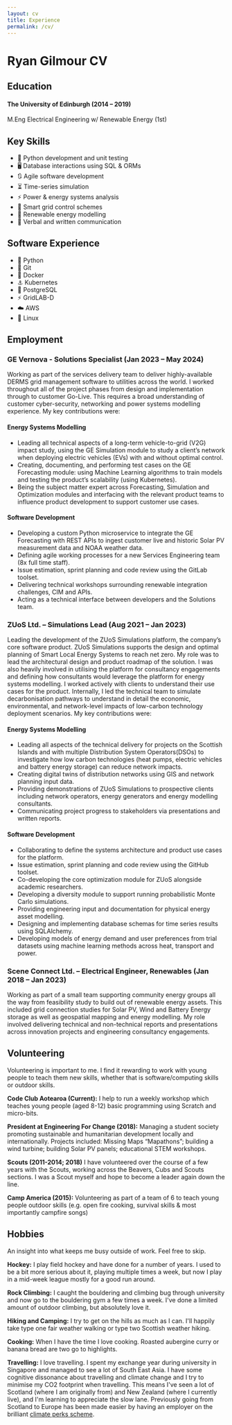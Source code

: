 ```yaml
---
layout: cv
title: Experience
permalink: /cv/
---
```


# Ryan Gilmour CV
## Education
#### The University of Edinburgh (2014 – 2019)

M.Eng Electrical Engineering w/ Renewable Energy (1st)

## Key Skills

<ul class="skill-list"> 
<li>🐍 Python development and unit testing </li> 
<li>🖥️ Database interactions using SQL & ORMs</li>
<li>🔃 Agile software development</li>  
<li>⏳ Time-series simulation</li>  
<li>⚡ Power & energy systems analysis</li> 
<li>🔌 Smart grid control schemes</li>  
<li>🔋 Renewable energy modelling</li> 
<li>📄 Verbal and written communication</li>  
</ul>

<!-- <table border="0">
 <tr>
    <td>Strong understanding of energy systems</td>
    <td>Power systems analysis and distribution planning </td>
 </tr>
  <tr>
    <td>Local energy system simulation and analysis</td>
    <td>Python development and unit testing</td>
 </tr>
  <tr>
    <td>Verbal and written communication</td>
    <td>Time-series simulations using numerical methods</td>
 </tr>
  <tr>
    <td>Database interactions using SQL and ORMs</td>
    <td>Agile software development</td>
 </tr>
</table> -->

## Software Experience

<ul class="software-list"> 
<li>🐍 Python</li> 
<li>🐙 Git</li>
<li>🐋 Docker</li> 
<li>⚓ Kubernetes</li>
<li>🐘 PostgreSQL</li>
<li>⚡ GridLAB-D</li> 
<li>☁️ AWS</li> 
<li>🐧 Linux</li> 
  
</ul>


<!-- <table border="0">
 <tr>
    <td>Modelling Software</td>
    <td>GridLAB-D; HELICS; PowerWorld; MATLAB</td>
 </tr>
  <tr>
    <td>Python</td>
    <td>numpy, requests, pytest, hypothesis, sklearn</td>
 </tr>
  <tr>
    <td>Containerisation</td>
    <td>Docker, Podman, Kubernetes (RKE2)</td>
 </tr>
  <tr>
    <td>Databases</td>
    <td>SQL, PostgreSQL, TimescaleDB, psql</td>
 </tr>
 <tr>
    <td>Development Tools</td>
    <td>Linux & Windows, Git, CI/CD Pipelines, JIRA</td>
 </tr>
  <tr>
    <td>APIs</td>
    <td>RESTful APIs, Kafka</td>
 </tr>
</table> -->

## Employment
### GE Vernova - Solutions Specialist (Jan 2023 – May 2024)

Working as part of the services delivery team to deliver highly-available DERMS grid management software to utilities across the world. I worked throughout all of the project phases from design and implementation through to customer Go-Live. This requires a broad understanding of customer cyber-security, networking and power systems modelling experience. My key contributions were:

#### Energy Systems Modelling

- Leading all technical aspects of a long-term vehicle-to-grid (V2G) impact study, using the GE Simulation module to study a client’s network when deploying electric vehicles (EVs) with and without optimal control.
- Creating, documenting, and performing test cases on the GE Forecasting module: using Machine Learning algorithms to train models and testing the product’s scalability (using Kubernetes).
- Being the subject matter expert across Forecasting, Simulation and Optimization modules and interfacing with the relevant product teams to influence product development to support customer use cases.

#### Software Development

- Developing a custom Python microservice to integrate the GE Forecasting with REST APIs to ingest customer live and historic Solar PV measurement data and NOAA weather data. 
- Defining agile working processes for a new Services Engineering team (8x full time staff).
- Issue estimation, sprint planning and code review using the GitLab toolset. 
- Delivering technical workshops surrounding renewable integration challenges, CIM and APIs.
- Acting as a technical interface between developers and the Solutions team.



### ZUoS Ltd. – Simulations Lead (Aug 2021 – Jan 2023)

Leading the development of the ZUoS Simulations platform, the company’s core software product. ZUoS Simulations supports the design and optimal planning of Smart Local Energy Systems to reach net zero. My role was to lead the architectural design and product roadmap of the solution. I was also heavily involved in utilising the platform for consultancy engagements and defining how consultants would leverage the platform for energy systems modelling. I worked actively with clients to understand their use cases for the product. Internally, I led the technical team to simulate decarbonisation pathways to understand in detail the economic, environmental, and network-level impacts of low-carbon technology deployment scenarios. My key contributions were: 

#### Energy Systems Modelling

- Leading all aspects of the technical delivery for projects on the Scottish Islands and with multiple Distribution System Operators(DSOs) to investigate how low carbon technologies (heat pumps, electric vehicles and battery energy storage) can reduce network impacts. 
- Creating digital twins of distribution networks using GIS and network planning input data.
- Providing demonstrations of ZUoS Simulations to prospective clients including network operators, energy generators and energy modelling consultants. 
- Communicating project progress to stakeholders via presentations and written reports.

#### Software Development

- Collaborating to define the systems architecture and product use cases for the platform.
- Issue estimation, sprint planning and code review using the GitHub toolset. 
- Co-developing the core optimization module for ZUoS alongside academic researchers.
- Developing a diversity module to support running probabilistic Monte Carlo simulations.
- Providing engineering input and documentation for physical energy asset modelling.
- Designing and implementing database schemas for time series results using SQLAlchemy.
- Developing models of energy demand and user preferences from trial datasets using machine learning methods across heat, transport and power.



### Scene Connect Ltd. – Electrical Engineer, Renewables (Jan 2018 – Jan 2023)

Working as part of a small team supporting community energy groups all the way from feasibility study to build out of renewable energy assets. This included grid connection studies for Solar PV, Wind and Battery Energy storage as well as geospatial mapping and energy modelling. My role involved delivering technical and non-technical reports and presentations across  innovation projects and engineering consultancy engagements. 


## Volunteering 
Volunteering is important to me. I find it rewarding to work with young people to teach them new skills, whether that is software/computing skills or outdoor skills. 

**Code Club Aotearoa (Current):** I help to run a weekly workshop which teaches young people (aged 8-12) basic programming using Scratch and micro-bits. 

**President at Engineering For Change (2018):** Managing a student society promoting sustainable and humanitarian development locally and internationally. Projects included: Missing Maps “Mapathons”; building a wind turbine; building Solar PV panels; educational STEM workshops. 


**Scouts (2011-2014; 2018)** I have volunteered over the course of a few years with the Scouts, working across the Beavers, Cubs and Scouts sections. I was a Scout myself and hope to become a leader again down the line. 

**Camp America (2015):** Volunteering as part of a team of 6 to teach young people outdoor skills (e.g. open fire cooking, survival skills & most importantly campfire songs)


## Hobbies
An insight into what keeps me busy outside of work. Feel free to skip. 

**Hockey:** I play field hockey and have done for a number of years. I used to be a bit more serious about it, playing multiple times a week, but now I play in a mid-week league mostly for a good run around. 

**Rock Climbing:** I caught the bouldering and climbing bug through university and now go to the bouldering gym a few times a week. I've done a limited amount of outdoor climbing, but absolutely love it. 

**Hiking and Camping:** I try to get on the hills as much as I can. I'll happily take type one fair weather walking or type two Scottish weather hiking.

**Cooking:** When I have the time I love cooking. Roasted aubergine curry or banana bread are two go to highlights.

**Travelling:** I love travelling. I spent my exchange year during university in Singapore and managed to see a lot of South East Asia. I have some cognitive dissonance about travelling and climate change and I try to minimise my CO2 footprint when travelling. This means I've seen a lot of Scotland (where I am originally from) and New Zealand (where I currently live), and I'm learning to appreciate the slow lane. Previously going from Scotland to Europe has been made easier by having an employer on the brilliant [climate perks scheme](https://www.climateperks.com/).
